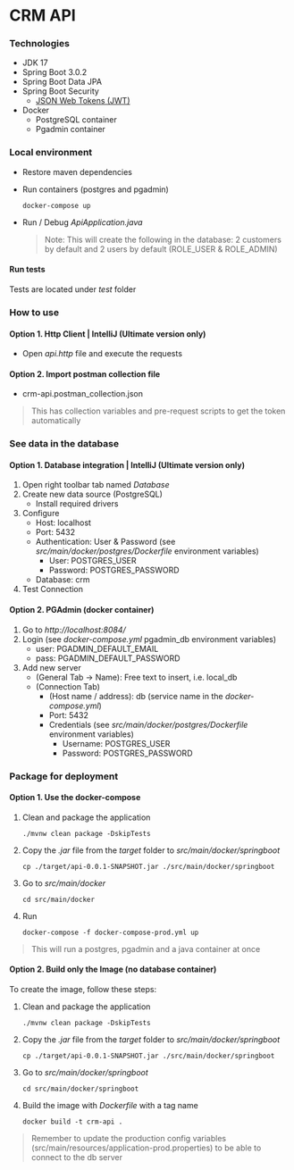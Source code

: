 # CRM API

### Technologies

  - JDK 17
  - Spring Boot 3.0.2
  - Spring Boot Data JPA
  - Spring Boot Security
    - [JSON Web Tokens (JWT)](https://jwt.io/)
  - Docker
    - PostgreSQL container
    - Pgadmin container

### Local environment

  - Restore maven dependencies
  - Run containers (postgres and pgadmin)
    
    ````docker-compose up````

  - Run / Debug _ApiApplication.java_
    > Note: This will create the following in the database: 2 customers by default and 2 users by default (ROLE_USER & ROLE_ADMIN)

#### Run tests
Tests are located under _test_ folder

### How to use

#### Option 1. Http Client | IntelliJ (Ultimate version only)
- Open _api.http_ file and execute the requests

#### Option 2. Import postman collection file
- crm-api.postman_collection.json
> This has collection variables and pre-request scripts to get the token automatically

### See data in the database

#### Option 1. Database integration | IntelliJ (Ultimate version only)
1. Open right toolbar tab named _Database_
2. Create new data source (PostgreSQL)
   - Install required drivers 
3. Configure
   - Host: localhost
   - Port: 5432
   - Authentication: User & Password (see _src/main/docker/postgres/Dockerfile_ environment variables)
       - User: POSTGRES_USER
       - Password: POSTGRES_PASSWORD
   - Database: crm
4. Test Connection

#### Option 2. PGAdmin (docker container)

1. Go to _http://localhost:8084/_
2. Login (see _docker-compose.yml_ pgadmin_db environment variables)
   - user: PGADMIN_DEFAULT_EMAIL
   - pass: PGADMIN_DEFAULT_PASSWORD
3. Add new server
   - (General Tab -> Name): Free text to insert, i.e. local_db
   - (Connection Tab)
     - (Host name / address): db (service name in the _docker-compose.yml_)
     - Port: 5432
     - Credentials (see _src/main/docker/postgres/Dockerfile_ environment variables)
       - Username: POSTGRES_USER
       - Password: POSTGRES_PASSWORD

### Package for deployment

#### Option 1. Use the docker-compose
1. Clean and package the application

   ```./mvnw clean package -DskipTests```

2. Copy the _.jar_ file from the _target_ folder to _src/main/docker/springboot_

   ```cp ./target/api-0.0.1-SNAPSHOT.jar ./src/main/docker/springboot```

3. Go to _src/main/docker_

   ```cd src/main/docker```

4. Run

   ```docker-compose -f docker-compose-prod.yml up```

> This will run a postgres, pgadmin and a java container at once

#### Option 2. Build only the Image (no database container)

To create the image, follow these steps:
1. Clean and package the application

   ```./mvnw clean package -DskipTests```

2. Copy the _.jar_ file from the _target_ folder to _src/main/docker/springboot_

   ```cp ./target/api-0.0.1-SNAPSHOT.jar ./src/main/docker/springboot```

3. Go to _src/main/docker/springboot_

   ```cd src/main/docker/springboot```

4. Build the image with _Dockerfile_ with a tag name

   ```docker build -t crm-api .```

> Remember to update the production config variables (src/main/resources/application-prod.properties) to be able to connect to the db server
